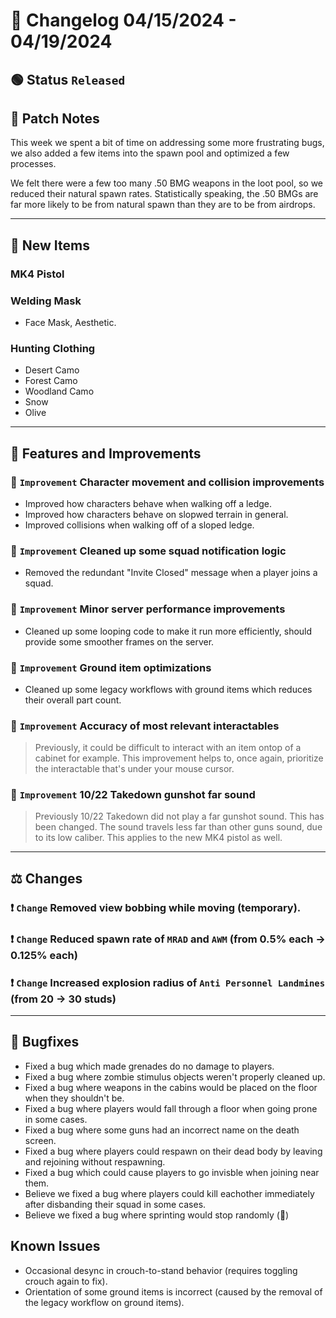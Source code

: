 # :bookmark_tabs:  Changelog 04/15/2024 - 04/19/2024

## :green_circle: Status `Released`

## :speech_balloon: Patch Notes
This week we spent a bit of time on addressing some more frustrating bugs,
we also added a few items into the spawn pool and optimized a few processes.

We felt there were a few too many .50 BMG weapons in the loot pool, so we reduced their natural spawn rates.
Statistically speaking, the .50 BMGs are far more likely to be from natural spawn than they are to be from airdrops.

________

## :gun: New Items

### MK4 Pistol

### Welding Mask
- Face Mask, Aesthetic.

### Hunting Clothing
- Desert Camo
- Forest Camo
- Woodland Camo
- Snow
- Olive

________

## :loudspeaker: Features and Improvements

### :arrow_up_small: `Improvement` Character movement and collision improvements
- Improved how characters behave when walking off a ledge.
- Improved how characters behave on slopwed terrain in general.
- Improved collisions when walking off of a sloped ledge.

### :arrow_up_small: `Improvement` Cleaned up some squad notification logic
- Removed the redundant "Invite Closed" message when a player joins a squad.

### :arrow_up_small: `Improvement` Minor server performance improvements
- Cleaned up some looping code to make it run more efficiently, should provide some smoother frames on the server.

### :arrow_up_small: `Improvement` Ground item optimizations
- Cleaned up some legacy workflows with ground items which reduces their overall part count.

### :arrow_up_small: `Improvement` Accuracy of most relevant interactables
> Previously, it could be difficult to interact with an item ontop of a cabinet for example.
> This improvement helps to, once again, prioritize the interactable that's under your mouse cursor.

### :arrow_up_small: `Improvement` 10/22 Takedown gunshot far sound
> Previously 10/22 Takedown did not play a far gunshot sound. This has been changed.
> The sound travels less far than other guns sound, due to its low caliber.
> This applies to the new MK4 pistol as well.

________

## :balance_scale: Changes

### :exclamation: `Change` Removed view bobbing while moving (temporary).

### :exclamation: `Change` Reduced spawn rate of `MRAD` and `AWM` (from 0.5% each -> 0.125% each)

### :exclamation: `Change` Increased explosion radius of `Anti Personnel Landmines` (from 20 -> 30 studs)

________

## :bug: Bugfixes
- Fixed a bug which made grenades do no damage to players.
- Fixed a bug where zombie stimulus objects weren't properly cleaned up.
- Fixed a bug where weapons in the cabins would be placed on the floor when they shouldn't be.
- Fixed a bug where players would fall through a floor when going prone in some cases.
- Fixed a bug where some guns had an incorrect name on the death screen.
- Fixed a bug where players could respawn on their dead body by leaving and rejoining without respawning.
- Fixed a bug which could cause players to go invisble when joining near them.
- Believe we fixed a bug where players could kill eachother immediately after disbanding their squad in some cases.
- Believe we fixed a bug where sprinting would stop randomly (🤞)

## Known Issues
- Occasional desync in crouch-to-stand behavior (requires toggling crouch again to fix).
- Orientation of some ground items is incorrect (caused by the removal of the legacy workflow on ground items).
